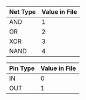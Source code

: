 | Net Type | Value in File|
| --- | --- |
| AND | 1 |
| OR | 2 |
| XOR | 3 |
| NAND | 4 |

| Pin Type | Value in File|
| --- | --- |
| IN | 0 |
| OUT | 1 |